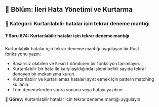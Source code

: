 ## 📘 Bölüm: İleri Hata Yönetimi ve Kurtarma
### 🔹 Kategori: Kurtarılabilir hatalar için tekrar deneme mantığı
#### ❓ Soru 674: Kurtarılabilir hatalar için tekrar deneme mantığı

Kurtarılabilir hatalar için tekrar deneme mantığı uygulayan bir Rust fonksiyonu yazın:

- Başarısız olabilen ve `Result` döndüren bir fonksiyon tanımlayın.
- Kurtarılabilir bir hata ile karşılaşıldığında işlemi belirli sayıda tekrar deneyen bir mekanizma kurun.
- Kurtarılabilir ve kurtarılamaz hataları ayırt etmek için pattern matching kullanın.
- Tüm denemelerden sonra sonucu veya hatayı yazdırın.

🔧 **Görev:** Kurtarılabilir hatalar için tekrar deneme mantığı uygulayın.
